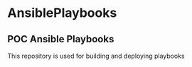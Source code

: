 # AnsiblePlaybooks

## POC Ansible Playbooks

This repository is used for building and deploying playbooks
